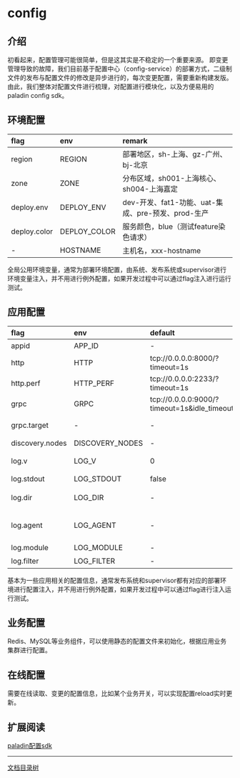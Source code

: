 # config

## 介绍
初看起来，配置管理可能很简单，但是这其实是不稳定的一个重要来源。
即变更管理导致的故障，我们目前基于配置中心（config-service）的部署方式，二级制文件的发布与配置文件的修改是异步进行的，每次变更配置，需要重新构建发版。
由此，我们整体对配置文件进行梳理，对配置进行模块化，以及方便易用的paladin config sdk。

## 环境配置

| flag   | env   | remark |
|:----------|:----------|:------|
| region | REGION | 部署地区，sh-上海、gz-广州、bj-北京 |
| zone | ZONE | 分布区域，sh001-上海核心、sh004-上海嘉定 |
| deploy.env | DEPLOY_ENV | dev-开发、fat1-功能、uat-集成、pre-预发、prod-生产 |
| deploy.color | DEPLOY_COLOR | 服务颜色，blue（测试feature染色请求） |
| - | HOSTNAME | 主机名，xxx-hostname |

全局公用环境变量，通常为部署环境配置，由系统、发布系统或supervisor进行环境变量注入，并不用进行例外配置，如果开发过程中可以通过flag注入进行运行测试。

## 应用配置

| flag   | env   |      default      |  remark |
|:----------|:----------|:-------------|:------|
| appid | APP_ID | - | 应用ID |
| http | HTTP | tcp://0.0.0.0:8000/?timeout=1s | http 监听端口 |
| http.perf | HTTP_PERF | tcp://0.0.0.0:2233/?timeout=1s | http perf 监听端口 |
| grpc | GRPC | tcp://0.0.0.0:9000/?timeout=1s&idle_timeout=60s | grpc 监听端口 |
| grpc.target | - | - | 指定服务运行：<br>-grpc.target=seq.service=127.0.0.1:9000 |
| discovery.nodes | DISCOVERY_NODES | - | 服务发现节点 |
| log.v | LOG_V |  0 | 日志级别：<br>DEBUG:0 INFO:1 WARN:2 ERROR:3 FATAL:4 |
| log.stdout | LOG_STDOUT | false | 是否标准输出：true、false|
| log.dir | LOG_DIR | - | 日志文件目录，如果配置会输出日志到文件，否则不输出日志文件 |
| log.agent | LOG_AGENT | - | 日志采集agent：<br>unixpacket:///var/run/lancer/collector_tcp.sock?timeout=100ms&chan=1024 |
| log.module | LOG_MODULE | - | 指定field信息 format: file=1,file2=2. |
| log.filter | LOG_FILTER | - | 过虑敏感信息 format: field1,field2. |

基本为一些应用相关的配置信息，通常发布系统和supervisor都有对应的部署环境进行配置注入，并不用进行例外配置，如果开发过程中可以通过flag进行注入运行测试。

## 业务配置
Redis、MySQL等业务组件，可以使用静态的配置文件来初始化，根据应用业务集群进行配置。

## 在线配置
需要在线读取、变更的配置信息，比如某个业务开关，可以实现配置reload实时更新。

## 扩展阅读

[paladin配置sdk](config-paladin.md)  

-------------

[文档目录树](summary.md)

